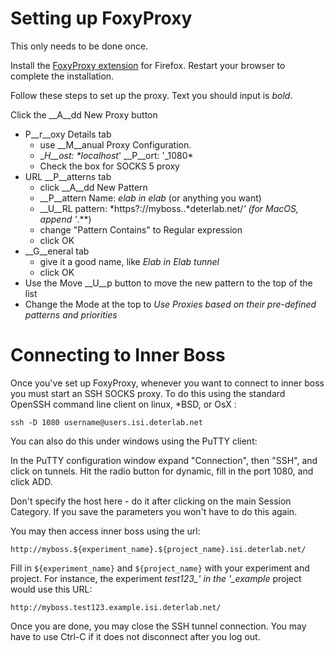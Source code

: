 # Setting up FoxyProxy

This only needs to be done once.

Install the [FoxyProxy extension](https://addons.mozilla.org/en-US/firefox/addon/2464/) for Firefox. Restart your browser to complete the installation.

Follow these steps to set up the proxy. Text you should input is *bold*.

Click the __A__dd New Proxy button

* P__r__oxy Details tab
   * use __M__anual Proxy Configuration.
   * __H__ost: *localhost_' __P__ort: '_1080*
   * Check the box for SOCKS 5 proxy
* URL __P__atterns tab
   * click __A__dd New Pattern
   * __P__attern Name: *elab in elab* (or anything you want)
   * __U__RL pattern: *https?://myboss\..*deterlab\.net/_' (for MacOS, append '_.**)
   * change "Pattern Contains" to Regular expression
   * click OK
* __G__eneral tab
  * give it a good name, like *Elab in Elab tunnel*
  * click OK
* Use the Move __U__p button to move the new pattern to the top of the list
* Change the Mode at the top to *Use Proxies based on their pre-defined patterns and priorities*

# Connecting to Inner Boss

Once you've set up FoxyProxy, whenever you want to connect to inner boss you must start an SSH SOCKS proxy. To do this using the standard OpenSSH command line client on linux, *BSD, or OsX :
	
	ssh -D 1080 username@users.isi.deterlab.net
	

You can also do this under windows using the PuTTY client:

In the PuTTY configuration window expand "Connection", then "SSH", and click on tunnels.
Hit the radio button for dynamic, fill in the port 1080, and click ADD.

Don't specify the host here - do it after clicking on the main Session Category.
If you save the parameters you won't have to do this again.


You may then access inner boss using the url:
	
	http://myboss.${experiment_name}.${project_name}.isi.deterlab.net/
	
Fill in ` ${experiment_name} ` and ` ${project_name} ` with your experiment and project. For instance, the experiment *test123_' in the '_example* project would use this URL:
	
	http://myboss.test123.example.isi.deterlab.net/
	

Once you are done, you may close the SSH tunnel connection. You may have to use Ctrl-C if it does not disconnect after you log out.